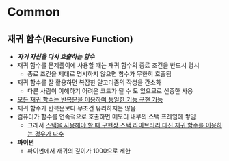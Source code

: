 # Common




## 재귀 함수(Recursive Function)

- **_자기 자신을 다시 호출하는 함수_**
- 재귀 함수를 문제풀이에 사용할 때는 재귀 함수의 종료 조건을 반드시 명시
    - 종료 조건을 제대로 명시하지 않으면 함수가 무한히 호출됨
- 재귀 함수를 잘 활용하면 복잡한 알고리즘의 작성을 간소화
    - 다른 사람이 이해하기 어려운 코드가 될 수 도 있으므로 신중한 사용
- <U>모든 재귀 함수는 반복문을 이용하여 동일한 기능 구현 가능</U>
- 재귀 함수가 반복문보다 무조건 유리하지는 않음
- 컴퓨터가 함수를 연속적으로 호출하면 메모리 내부의 스택 프레임에 쌓임
    - 그래서 <U>스택을 사용해야 할 때 구현상 스택 라이브러리 대신 재귀 함수를 이용하는 경우가 다수</U>
- **파이썬**
    - 파이썬에서 재귀의 깊이가 1000으로 제한


        
